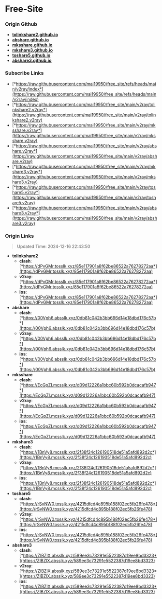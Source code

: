 # Free-Site

### Origin Github

- [**tolinkshare2.github.io**](https://github.com/tolinkshare2/tolinkshare2.github.io)
- [**abshare.github.io**](https://github.com/abshare/abshare.github.io)
- [**mksshare.github.io**](https://github.com/mksshare/mksshare.github.io)
- [**mkshare3.github.io**](https://github.com/mkshare3/mkshare3.github.io)
- [**toshare5.github.io**](https://github.com/toshare5/toshare5.github.io)
- [**abshare3.github.io**](https://github.com/abshare3/abshare3.github.io)

### Subscribe Links

- [*https://raw.githubusercontent.com/mai19950/free_site/refs/heads/main/v2ray/index*](https://raw.githubusercontent.com/mai19950/free_site/refs/heads/main/v2ray/index)
- [*https://raw.githubusercontent.com/mai19950/free_site/main/v2ray/tolinkshare2.v2ray*](https://raw.githubusercontent.com/mai19950/free_site/main/v2ray/tolinkshare2.v2ray)
- [*https://raw.githubusercontent.com/mai19950/free_site/main/v2ray/mksshare.v2ray*](https://raw.githubusercontent.com/mai19950/free_site/main/v2ray/mksshare.v2ray)
- [*https://raw.githubusercontent.com/mai19950/free_site/main/v2ray/abshare.v2ray*](https://raw.githubusercontent.com/mai19950/free_site/main/v2ray/abshare.v2ray)
- [*https://raw.githubusercontent.com/mai19950/free_site/main/v2ray/mkshare3.v2ray*](https://raw.githubusercontent.com/mai19950/free_site/main/v2ray/mkshare3.v2ray)
- [*https://raw.githubusercontent.com/mai19950/free_site/main/v2ray/toshare5.v2ray*](https://raw.githubusercontent.com/mai19950/free_site/main/v2ray/toshare5.v2ray)
- [*https://raw.githubusercontent.com/mai19950/free_site/main/v2ray/abshare3.v2ray*](https://raw.githubusercontent.com/mai19950/free_site/main/v2ray/abshare3.v2ray)

### Origin Links

> Updated Time: 2024-12-16 22:43:50

- **tolinkshare2**
  - **clash**: [*https://dPvGMr.tosslk.xyz/85e117901a8f62be86522a76278272aa*](https://dPvGMr.tosslk.xyz/85e117901a8f62be86522a76278272aa)
  - **v2ray**: [*https://dPvGMr.tosslk.xyz/85e117901a8f62be86522a76278272aa*](https://dPvGMr.tosslk.xyz/85e117901a8f62be86522a76278272aa)
  - **ios**: [*https://dPvGMr.tosslk.xyz/85e117901a8f62be86522a76278272aa*](https://dPvGMr.tosslk.xyz/85e117901a8f62be86522a76278272aa)
- **abshare**
  - **clash**: [*https://00Vph6.absslk.xyz/0db81c042b3bb696d14e18dbd176c57b*](https://00Vph6.absslk.xyz/0db81c042b3bb696d14e18dbd176c57b)
  - **v2ray**: [*https://00Vph6.absslk.xyz/0db81c042b3bb696d14e18dbd176c57b*](https://00Vph6.absslk.xyz/0db81c042b3bb696d14e18dbd176c57b)
  - **ios**: [*https://00Vph6.absslk.xyz/0db81c042b3bb696d14e18dbd176c57b*](https://00Vph6.absslk.xyz/0db81c042b3bb696d14e18dbd176c57b)
- **mksshare**
  - **clash**: [*https://EcGpZI.mcsslk.xyz/d09d12226a1bbc60b592b0dcacafb947*](https://EcGpZI.mcsslk.xyz/d09d12226a1bbc60b592b0dcacafb947)
  - **v2ray**: [*https://EcGpZI.mcsslk.xyz/d09d12226a1bbc60b592b0dcacafb947*](https://EcGpZI.mcsslk.xyz/d09d12226a1bbc60b592b0dcacafb947)
  - **ios**: [*https://EcGpZI.mcsslk.xyz/d09d12226a1bbc60b592b0dcacafb947*](https://EcGpZI.mcsslk.xyz/d09d12226a1bbc60b592b0dcacafb947)
- **mkshare3**
  - **clash**: [*https://1BnVy8.mcsslk.xyz/2f38f24c126190518de51a5afd892d2c*](https://1BnVy8.mcsslk.xyz/2f38f24c126190518de51a5afd892d2c)
  - **v2ray**: [*https://1BnVy8.mcsslk.xyz/2f38f24c126190518de51a5afd892d2c*](https://1BnVy8.mcsslk.xyz/2f38f24c126190518de51a5afd892d2c)
  - **ios**: [*https://1BnVy8.mcsslk.xyz/2f38f24c126190518de51a5afd892d2c*](https://1BnVy8.mcsslk.xyz/2f38f24c126190518de51a5afd892d2c)
- **toshare5**
  - **clash**: [*https://rSvNW0.tosslk.xyz/4215dfcd4c895b188f02ec5fb26fe478*](https://rSvNW0.tosslk.xyz/4215dfcd4c895b188f02ec5fb26fe478)
  - **v2ray**: [*https://rSvNW0.tosslk.xyz/4215dfcd4c895b188f02ec5fb26fe478*](https://rSvNW0.tosslk.xyz/4215dfcd4c895b188f02ec5fb26fe478)
  - **ios**: [*https://rSvNW0.tosslk.xyz/4215dfcd4c895b188f02ec5fb26fe478*](https://rSvNW0.tosslk.xyz/4215dfcd4c895b188f02ec5fb26fe478)
- **abshare3**
  - **clash**: [*https://ZlBZlX.absslk.xyz/589ee3c73291e5522387d19ee8bd3323*](https://ZlBZlX.absslk.xyz/589ee3c73291e5522387d19ee8bd3323)
  - **v2ray**: [*https://ZlBZlX.absslk.xyz/589ee3c73291e5522387d19ee8bd3323*](https://ZlBZlX.absslk.xyz/589ee3c73291e5522387d19ee8bd3323)
  - **ios**: [*https://ZlBZlX.absslk.xyz/589ee3c73291e5522387d19ee8bd3323*](https://ZlBZlX.absslk.xyz/589ee3c73291e5522387d19ee8bd3323)
